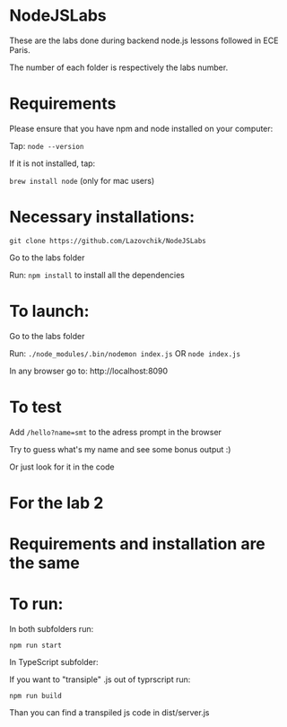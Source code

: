 # NodeJSLabs

These are the labs done during backend node.js lessons followed in ECE Paris.

The number of each folder is respectively the labs number. 

# Requirements

Please ensure that you have npm and node installed on your computer:

Tap:
      `node --version`

If it is not installed, tap: 

`brew install node` (only for mac users)
      
# Necessary installations:

`git clone https://github.com/Lazovchik/NodeJSLabs`

Go to the labs folder

Run: `npm install` to install all the dependencies

# To launch:

Go to the labs folder

Run: 
      `./node_modules/.bin/nodemon index.js`
          OR
      `node index.js`

In any browser go to: http://localhost:8090

# To test

Add `/hello?name=smt` to the adress prompt in the browser

Try to guess what's my name and see some bonus output :)

Or just look for it in the code

# For the lab 2

# Requirements and installation are the same

# To run:

In both subfolders run:

`npm run start`

In TypeScript subfolder:

If you want to "transiple" .js out of typrscript run:

`npm run build`

Than you can find a transpiled js code in dist/server.js
